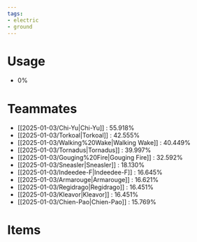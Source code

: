```yaml
---
tags:
- electric
- ground
---
```

# Usage
- 0%
# Teammates
- [[2025-01-03/Chi-Yu|Chi-Yu]] : 55.918%
- [[2025-01-03/Torkoal|Torkoal]] : 42.555%
- [[2025-01-03/Walking%20Wake|Walking Wake]] : 40.449%
- [[2025-01-03/Tornadus|Tornadus]] : 39.997%
- [[2025-01-03/Gouging%20Fire|Gouging Fire]] : 32.592%
- [[2025-01-03/Sneasler|Sneasler]] : 18.130%
- [[2025-01-03/Indeedee-F|Indeedee-F]] : 16.645%
- [[2025-01-03/Armarouge|Armarouge]] : 16.621%
- [[2025-01-03/Regidrago|Regidrago]] : 16.451%
- [[2025-01-03/Kleavor|Kleavor]] : 16.451%
- [[2025-01-03/Chien-Pao|Chien-Pao]] : 15.769%
# Items